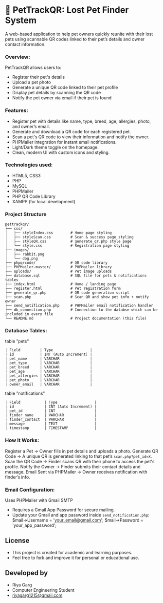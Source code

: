 # 🐾 PetTrackQR: Lost Pet Finder System

A web-based application to help pet owners quickly reunite with their lost pets using scannable QR codes linked to their pet’s details and owner contact information.

### Overview:
PetTrackQR allows users to:
- Register their pet's details
- Upload a pet photo
- Generate a unique QR code linked to their pet profile
- Display pet details by scanning the QR code
- Notify the pet owner via email if their pet is found

### Features:
- Register pet with details like name, type, breed, age, allergies, photo, and owner’s email.
- Generate and download a QR code for each registered pet.
- Scan a pet's QR code to view their information and notify the owner.
- PHPMailer integration for instant email notifications.
- Light/Dark theme toggle on the homepage.
- Clean, modern UI with custom icons and styling.

### Technologies used:
- HTML5, CSS3
- PHP
- MySQL
- PHPMailer
- PHP QR Code Library
- XAMPP (for local development)

### Project Structure

    pettrackqr/
    ├── css/
    │   ├── styleIndex.css        # Home page styling
    │   ├── styleScan.css         # Scan & success page styling
    │   ├── styleQR.css           # generate_qr.php style page
    │   └── style.css             # Registration page styling
    ├── images/
    │   ├── rabbit.png
    │   └── dog.png
    ├── phpqrcode/                # QR code library
    ├── PHPMailer-master/         # PHPMailer library
    ├── uploads/                  # Pet image uploads
    ├── database.sql              # SQL file for pets & notifications tables
    ├── index.html                # Home / landing page
    ├── register.html             # Pet registration form
    ├── generate_qr.php           # QR code generation script
    ├── scan.php                  # Scan QR and show pet info + notify owner
    ├── send_notification.php     # PHPMailer email notification handler
    ├── db_connection.php         # Connection to the databse which can be included in every file
    └── README.md                 # Project documentation (this file)

### Database Tables:
table "pets"

    | Field         | Type                 |
    | id            | INT (Auto Increment) |
    | pet_name      | VARCHAR              |
    | pet_type      | VARCHAR              |
    | pet_breed     | VARCHAR              |
    | pet_age       | VARCHAR              |
    | pet_allergies | VARCHAR              |
    | pet_photo     | VARCHAR              |
    | owner_email   | VARCHAR              |

table "notifications"

    | Field           | Type                 |
    | id              | INT (Auto Increment) |
    | pet_id          | INT                  |
    | finder_name     | VARCHAR              |
    | finder_contact  | VARCHAR              |
    | message         | TEXT                 |
    | timestamp       | TIMESTAMP            |

### How It Works:
Register a Pet → Owner fills in pet details and uploads a photo.
Generate QR Code → A unique QR is generated linking to that pet’s `scan.php?pet_id=X`.
Scan the QR Code → Finder scans QR with their phone to access the pet's profile.
Notify the Owner → Finder submits their contact details and message.
Email Sent via PHPMailer → Owner receives notification with finder’s info.

### Email Configuration:
Uses PHPMailer with Gmail SMTP
- Requires a Gmail App Password for secure mailing.
- Update your Gmail and app password inside `send_notification.php`:
    $mail->Username = 'your_email@gmail.com';
    $mail->Password = 'your_app_password';

## License
- This project is created for academic and learning purposes.
- Feel free to fork and improve it for personal or educational use.

## Developed by
- Riya Garg
- Computer Engineering Student
- riyagarg1215@gmail.com
